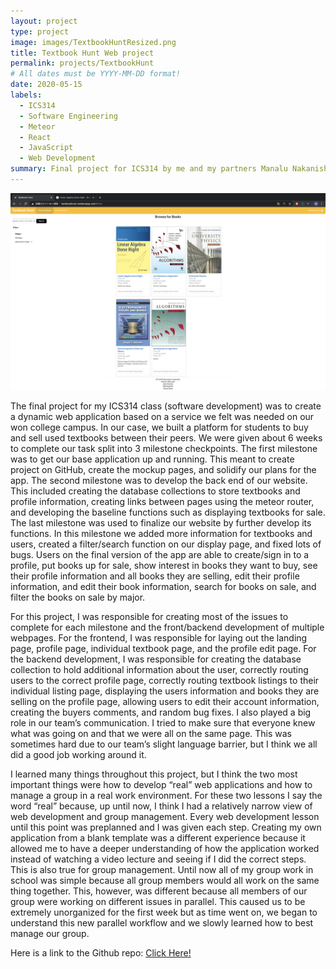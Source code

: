 ```yaml
---
layout: project
type: project
image: images/TextbookHuntResized.png
title: Textbook Hunt Web project
permalink: projects/TextbookHunt
# All dates must be YYYY-MM-DD format!
date: 2020-05-15
labels:
  - ICS314
  - Software Engineering
  - Meteor
  - React
  - JavaScript
  - Web Development
summary: Final project for ICS314 by me and my partners Manalu Nakanishi, Shinya Saito, and Ray Mai.  A platform for UH students to easily buy and sell used textbooks.
---
```


<img class="ui medium right floated rounded image" src="../images/listingPage.png">

The final project for my ICS314 class (software development) was to create a dynamic web application based on a service we felt was needed on our won college campus.  In our case, we built a platform for students to buy and sell used textbooks between their peers.  We were given about 6 weeks to complete our task split into 3 milestone checkpoints.  The first milestone was to get our base application up and running.  This meant to create project on GitHub, create the mockup pages, and solidify our plans for the app.  The second milestone was to develop the back end of our website.  This included creating the database collections to store textbooks and profile information, creating links between pages using the meteor router, and developing the baseline functions such as displaying textbooks for sale.  The last milestone was used to finalize our website by further develop its functions.  In this milestone we added more information for textbooks and users, created a filter/search function on our display page, and fixed lots of bugs.  Users on the final version of the app are able to create/sign in to a profile, put books up for sale, show interest in books they want to buy, see their profile information and all books they are selling, edit their profile information, and edit their book information, search for books on sale, and filter the books on sale by major.

For this project, I was responsible for creating most of the issues to complete for each milestone and the front/backend development of multiple webpages.  For the frontend, I was responsible for laying out the landing page, profile page, individual textbook page, and the profile edit page.  For the backend development, I was responsible for creating the database collection to hold additional information about the user, correctly routing users to the correct profile page, correctly routing textbook listings to their individual listing page, displaying the users information and books they are selling on the profile page, allowing users to edit their account information, creating the buyers comments, and random bug fixes.  I also played a big role in our team’s communication.  I tried to make sure that everyone knew what was going on and that we were all on the same page.  This was sometimes hard due to our team’s slight language barrier, but I think we all did a good job working around it.

I learned many things throughout this project, but I think the two most important things were how to develop “real” web applications and how to manage a group in a real work environment.  For these two lessons I say the word “real” because, up until now, I think I had a relatively narrow view of web development and group management.  Every web development lesson until this point was preplanned and I was given each step.  Creating my own application from a blank template was a different experience because it allowed me to have a deeper understanding of how the application worked instead of watching a video lecture and seeing if I did the correct steps.  This is also true for group management.  Until now all of my group work in school was simple because all group members would all work on the same thing together.  This, however, was different because all members of our group were working on different issues in parallel.  This caused us to be extremely unorganized for the first week but as time went on, we began to understand this new parallel workflow and we slowly learned how to best manage our group.

Here is a link to the Github repo: [Click Here!](https://github.com/textbookhunt/textbookhunt)
